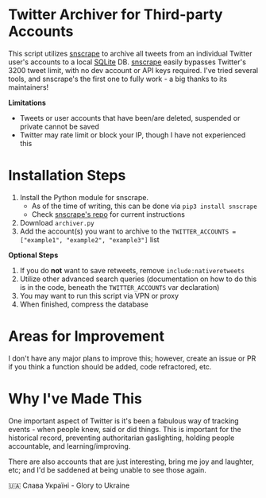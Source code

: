 # Twitter Archiver for Third-party Accounts
This script utilizes [snscrape](https://github.com/JustAnotherArchivist/snscrape) to archive all tweets from an individual Twitter user's accounts to a local [SQLite](https://www.sqlite.org/index.html) DB. [snscrape](https://github.com/JustAnotherArchivist/snscrape) easily bypasses Twitter's 3200 tweet limit, with no dev account or API keys required. I've tried several tools, and snscrape's the first one to fully work - a big thanks to its maintainers!

**Limitations**
* Tweets or user accounts that have been/are deleted, suspended or private cannot be saved
* Twitter may rate limit or block your IP, though I have not experienced this

# Installation Steps
1. Install the Python module for snscrape. 
     - As of the time of writing, this can be done via `pip3 install snscrape`
     - Check [snscrape's repo](https://github.com/JustAnotherArchivist/snscrape) for current instructions
2. Download `archiver.py`
3. Add the account(s) you want to archive to the `TWITTER_ACCOUNTS = ["example1", "example2", "example3"]` list

**Optional Steps**
1. If you do **not** want to save retweets, remove `include:nativeretweets`
2. Utilize other advanced search queries (documentation on how to do this is in the code, beneath the `TWITTER_ACCOUNTS` var declaration)
3. You may want to run this script via VPN or proxy 
4. When finished, compress the database

# Areas for Improvement
I don't have any major plans to improve this; however, create an issue or PR if you think a function should be added, code refractored, etc. 

# Why I've Made This
One important aspect of Twitter is it's been a fabulous way of tracking events - when people knew, said or did things. This is important for the historical record, preventing authoritarian gaslighting, holding people accountable, and learning/improving. 

There are also accounts that are just interesting, bring me joy and laughter, etc; and I'd be saddened at being unable to see those again.  


🇺🇦 Слава Україні - Glory to Ukraine
